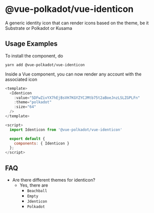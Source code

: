 # @vue-polkadot/vue-identicon

A generic identity icon that can render icons based on the theme, be it Substrate or Polkadot or Kusama

## Usage Examples

To install the component, do

`yarn add @vue-polkadot/vue-identicon`

Inside a Vue component, you can now render any account with the associated icon

```js
<template>
  <Identicon
    :value="5DFwZivYX7hEjBsVH7KGYZYCJMtb75t2aBoeJnzLSLZGPLFn"
    :theme="polkadot"
    :size="64"
  />
</template>

<script>
  import Identicon from '@vue-polkadot/vue-identicon'

  export default {
    components: { Identicon }
  };
</script>
```

## FAQ

* Are there different themes for identicon?
  * Yes, there are
    - `Beachball`
    - `Empty`
    - `Jdenticon`
    - `Polkadot`




